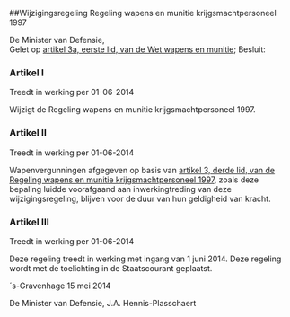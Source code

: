 <meta http-equiv='Content-Type' content='text/html; charset=utf-8' />

##Wijzigingsregeling Regeling wapens en munitie krijgsmachtpersoneel 1997

De Minister van Defensie,  
Gelet op [artikel 3a, eerste lid, van de Wet wapens en munitie](../../../../../../../../../wet/wet/wapens/en/munitie/BWBR0008804/README.md);
Besluit:    

### Artikel  I  
Treedt in werking per 01-06-2014 

Wijzigt de Regeling wapens en munitie krijgsmachtpersoneel 1997. 

### Artikel  II  
Treedt in werking per 01-06-2014 

Wapenvergunningen afgegeven op basis van [artikel 3, derde lid, van de Regeling wapens en munitie krijgsmachtpersoneel 1997](../../../../../../../../../ministeriele-regeling/regeling/wapens/en/munitie/krijgsmachtpersoneel/1997/BWBR0008473/README.md), zoals deze bepaling luidde voorafgaand aan inwerkingtreding van deze wijzigingsregeling, blijven voor de duur van hun geldigheid van kracht. 

### Artikel  III  
Treedt in werking per 01-06-2014 

Deze regeling treedt in werking met ingang van 1 juni 2014. 
Deze regeling wordt met de toelichting in de Staatscourant geplaatst.   

´s-Gravenhage 
15 mei 2014   

De 
Minister van Defensie, 
J.A. Hennis-Plasschaert     
